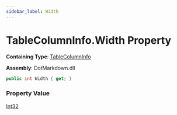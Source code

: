 ```yaml
---
sidebar_label: Width
---
```


# TableColumnInfo\.Width Property

**Containing Type**: [TableColumnInfo](../index.md)

**Assembly**: DotMarkdown\.dll

```csharp
public int Width { get; }
```

### Property Value

[Int32](https://docs.microsoft.com/en-us/dotnet/api/system.int32)

